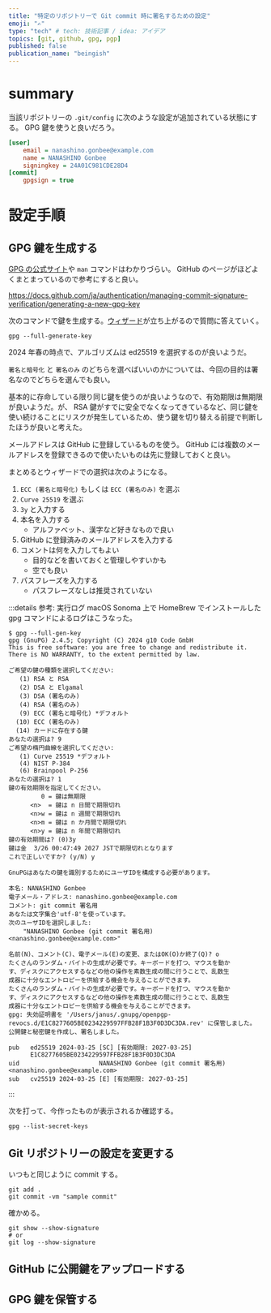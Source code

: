 ```yaml
---
title: "特定のリポジトリーで Git commit 時に署名するための設定"
emoji: "✍️"
type: "tech" # tech: 技術記事 / idea: アイデア
topics: [git, github, gpg, pgp]
published: false
publication_name: "beingish"
---
```


# summary

当該リポジトリーの `.git/config` に次のような設定が追加されている状態にする。 GPG 鍵を使うと良いだろう。

```ini
[user]
	email = nanashino.gonbee@example.com
	name = NANASHINO Gonbee
	signingkey = 24A01C981CDE28D4
[commit]
	gpgsign = true
```

# 設定手順

## GPG 鍵を生成する

[GPG の公式サイト](https://gnupg.org/documentation/index.html)や `man` コマンドはわかりづらい。 GitHub のページがほどよくまとまっているので参考にすると良い。

https://docs.github.com/ja/authentication/managing-commit-signature-verification/generating-a-new-gpg-key

次のコマンドで鍵を生成する。[ウィザード](<https://ja.wikipedia.org/wiki/%E3%82%A6%E3%82%A3%E3%82%B6%E3%83%BC%E3%83%89_(%E3%82%BD%E3%83%95%E3%83%88%E3%82%A6%E3%82%A7%E3%82%A2)>)が立ち上がるので質問に答えていく。

```shell
gpg --full-generate-key
```

2024 年春の時点で、アルゴリズムは ed25519 を選択するのが良いようだ。

`署名と暗号化` と `署名のみ` のどちらを選べばいいのかについては、今回の目的は署名なのでどちらを選んでも良い。

基本的に存命している限り同じ鍵を使うのが良いようなので、有効期限は無期限が良いようだ。が、 RSA 鍵がすでに安全でなくなってきているなど、同じ鍵を使い続けることにリスクが発生しているため、使う鍵を切り替える前提で判断したほうが良いと考えた。

メールアドレスは GitHub に登録しているものを使う。 GitHub には複数のメールアドレスを登録できるので使いたいものは先に登録しておくと良い。

まとめるとウィザードでの選択は次のようになる。

1. `ECC (署名と暗号化)` もしくは `ECC (署名のみ)` を選ぶ
2. `Curve 25519` を選ぶ
3. `3y` と入力する
4. 本名を入力する
   - アルファベット、漢字など好きなもので良い
5. GitHub に登録済みのメールアドレスを入力する
6. コメントは何を入力してもよい
   - 目的などを書いておくと管理しやすいかも
   - 空でも良い
7. パスフレーズを入力する
   - パスフレーズなしは推奨されていない

:::details 参考: 実行ログ
macOS Sonoma 上で HomeBrew でインストールした gpg コマンドによるログはこうなった。

```
$ gpg --full-gen-key
gpg (GnuPG) 2.4.5; Copyright (C) 2024 g10 Code GmbH
This is free software: you are free to change and redistribute it.
There is NO WARRANTY, to the extent permitted by law.

ご希望の鍵の種類を選択してください:
   (1) RSA と RSA
   (2) DSA と Elgamal
   (3) DSA (署名のみ)
   (4) RSA (署名のみ)
   (9) ECC (署名と暗号化) *デフォルト
  (10) ECC (署名のみ)
  (14) カードに存在する鍵
あなたの選択は? 9
ご希望の楕円曲線を選択してください:
   (1) Curve 25519 *デフォルト
   (4) NIST P-384
   (6) Brainpool P-256
あなたの選択は? 1
鍵の有効期限を指定してください。
         0 = 鍵は無期限
      <n>  = 鍵は n 日間で期限切れ
      <n>w = 鍵は n 週間で期限切れ
      <n>m = 鍵は n か月間で期限切れ
      <n>y = 鍵は n 年間で期限切れ
鍵の有効期間は? (0)3y
鍵は金  3/26 00:47:49 2027 JSTで期限切れとなります
これで正しいですか? (y/N) y

GnuPGはあなたの鍵を識別するためにユーザIDを構成する必要があります。

本名: NANASHINO Gonbee
電子メール・アドレス: nanashino.gonbee@example.com
コメント: git commit 署名用
あなたは文字集合'utf-8'を使っています。
次のユーザIDを選択しました:
    "NANASHINO Gonbee (git commit 署名用) <nanashino.gonbee@example.com>"

名前(N)、コメント(C)、電子メール(E)の変更、またはOK(O)か終了(Q)? o
たくさんのランダム・バイトの生成が必要です。キーボードを打つ、マウスを動か
す、ディスクにアクセスするなどの他の操作を素数生成の間に行うことで、乱数生
成器に十分なエントロピーを供給する機会を与えることができます。
たくさんのランダム・バイトの生成が必要です。キーボードを打つ、マウスを動か
す、ディスクにアクセスするなどの他の操作を素数生成の間に行うことで、乱数生
成器に十分なエントロピーを供給する機会を与えることができます。
gpg: 失効証明書を '/Users/janus/.gnupg/openpgp-revocs.d/E1C8277605BE0234229597FFB28F1B3F0D3DC3DA.rev' に保管しました。
公開鍵と秘密鍵を作成し、署名しました。

pub   ed25519 2024-03-25 [SC] [有効期限: 2027-03-25]
      E1C8277605BE0234229597FFB28F1B3F0D3DC3DA
uid                      NANASHINO Gonbee (git commit 署名用) <nanashino.gonbee@example.com>
sub   cv25519 2024-03-25 [E] [有効期限: 2027-03-25]
```

:::

次を打って、今作ったものが表示されるか確認する。

```shell
gpg --list-secret-keys
```

## Git リポジトリーの設定を変更する

いつもと同じように commit する。

```shell
git add .
git commit -vm "sample commit"
```

確かめる。

```shell
git show --show-signature
# or
git log --show-signature
```

## GitHub に公開鍵をアップロードする

## GPG 鍵を保管する

